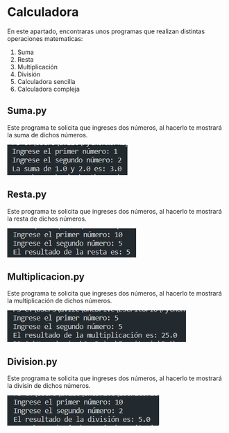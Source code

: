 # Calculadora

<p>En este apartado, encontraras unos programas que realizan distintas operaciones matematicas:</p>
<ol>
  <li>Suma</li>
  <li>Resta</li>
  <li>Multiplicación</li>
  <li>División</li>
  <li>Calculadora sencilla</li>
  <li>Calculadora compleja</li>
</ol>


## Suma.py
<p>Este programa te solicita que ingreses dos números, al hacerlo te mostrará la suma de dichos números.</p>
<img src="./img/Suma.png">

## Resta.py
<p>Este programa te solicita que ingreses dos números, al hacerlo te mostrará la resta de dichos números.</p>
<img src="./img/Resta.png">

## Multiplicacion.py
<p>Este programa te solicita que ingreses dos números, al hacerlo te mostrará la multiplicación de dichos números.</p>
<img src="./img/Multiplicacion.png">

## Division.py
<p>Este programa te solicita que ingreses dos números, al hacerlo te mostrará la divisin de dichos números.</p>
<img src="./img/Division.png">